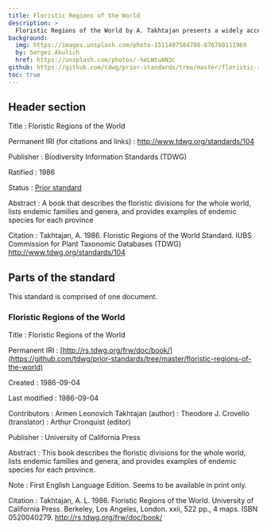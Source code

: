 ```yaml
---
title: Floristic Regions of the World
description: >
  Floristic Regions of the World by A. Takhtajan presents a widely accepted schema of biogeographical areas defined by environmental factors and floristic composition. It is a hierarchical schema that recognizes six floristic kingdoms, 35 floristic regions and 152 floristic provinces.
background:
  img: https://images.unsplash.com/photo-1511497584788-876760111969
  by: Sergei Akulich
  href: https://unsplash.com/photos/-heLWtuAN3c
github: https://github.com/tdwg/prior-standards/tree/master/floristic-regions-of-the-world
toc: true
---
```


## Header section

Title
: Floristic Regions of the World

Permanent IRI (for citations and links)
: <http://www.tdwg.org/standards/104>

Publisher
: Biodiversity Information Standards (TDWG)

Ratified
: 1986

Status
: [Prior standard](/standards/status-and-categories/#status)

Abstract
: A book that describes the floristic divisions for the whole world, lists endemic families and genera, and provides examples of endemic species for each province

Citation
: Takhtajan, A. 1986. Floristic Regions of the World Standard. IUBS Commission for Plant Taxonomic Databases (TDWG) <http://www.tdwg.org/standards/104>

## Parts of the standard

This standard is comprised of one document.

### Floristic Regions of the World

Title
: Floristic Regions of the World

Permanent IRI
: [http://rs.tdwg.org/frw/doc/book/](https://github.com/tdwg/prior-standards/tree/master/floristic-regions-of-the-world)

Created
: 1986-09-04

Last modified
: 1986-09-04

Contributors
: Armen Leonovich Takhtajan (author)
: Theodore J. Crovello (translator)
: Arthur Cronquist (editor)

Publisher
: University of California Press

Abstract
: This book describes the floristic divisions for the whole world, lists endemic families and genera, and provides examples of endemic species for each province.

Note
: First English Language Edition. Seems to be available in print only.

Citation
: Takhtajan, A. L. 1986. Floristic Regions of the World. University of California Press. Berkeley, Los Angeles, London. xxii, 522 pp., 4 maps. ISBN 0520040279. <http://rs.tdwg.org/frw/doc/book/>

